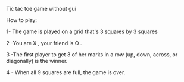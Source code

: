 Tic tac toe game without gui 

How to play:

1- The game is played on a grid that's 3 squares by 3 squares  

2 -You are X , your friend is O .

3 -The first player to get 3 of her marks in a row (up, down, across, or diagonally) is the winner.

4 - When all 9 squares are full, the game is over.
